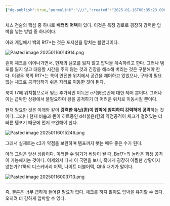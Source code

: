 ```yaml
---
{"dg-publish":true,"permalink":"///","created":"2025-01-16T00:35:23.000+09:00","updated":"2025-01-17T00:24:35.174+09:00"}
---
```


체스 전술의 핵심 중 하나로 **배터리 어택**이 있다.
이것은 특정 경로로 굉장히 강력한 압박을 넣는 방법 중 하나이다.


아래 게임에서 백의 Rf7+는 것은 포지션을 망치는 블런더이다.

![Pasted image 20250116014914.png](/img/user/z-Attached%20Files/Pasted%20image%2020250116014914.png)

흔히 체크를 이어나가면서, 현재의 템포를 잃지 않고 압박을 계속하려고 한다.
그러나 템포를 잃지 않고 대응할 시간을 주지 않는 것과 긴장을 해소해 버리는 것은 구분해야 한다.
이경우 룩의 Rf7+는 룩이 안전한 위치에서 공간을 제어하고 있었으나, 구태여 필요없는 체크로 공격당하기 쉬운 자리로 이동한 것이 된다.

룩이 f7에 위치함으로서 얻는 추가적인 이득은 e7(붉은)칸에 대한 제어 뿐이다. 그러나 이는 급박한 상황에서 불필요하며 왕을 공격하기 더 어려운 위치로 이동시킬 뿐이다.

현재 필요한 것은 아래와 같이 **강력한 유닛(퀸)이 압박에 참여하여 강력하게 공격**하는 것이다.
그러나 현재 비숍과 퀸이 히트중인 d4(붉은)칸의 약점공격이 체크가 걸려있는 더 빠른 템포기 때문에 먼저 보완해야 한다.

![Pasted image 20250116015246.png](/img/user/z-Attached%20Files/Pasted%20image%2020250116015246.png)

그래서 실제로는 c3가 약점을 보완하며 템포까지 뺏는 매우 좋은 수가 된다.


아래 그림은 앞선 상황이다. 이러한 수 읽기가 바탕이 될 때, Bxf7+의 놀라운 희생 공격이 가능해지는 것이다. 이제와서 다시 이 국면을 보니, 흑에게 굉장히 아찔한 상황이지 않는가?
f룩의 디스커버리 어택, 나이트 더블어택, Qh5 대기가 말이다.

![Pasted image 20250116003713.png](/img/user/z-Attached%20Files/Pasted%20image%2020250116003713.png)


---

즉, 결론은 너무 급하게 들어갈 필요가 없다. 체크를 하지 않아도 압박을 유지할 수 있다. 오히려 더 강하게 압박할 수 있다.